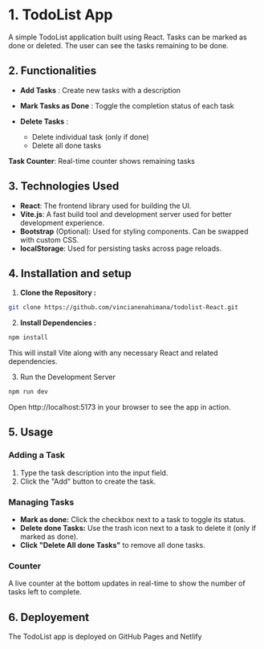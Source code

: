 # 1. TodoList App 

A simple TodoList application built using React. Tasks can be marked as done or deleted. The user can see the tasks remaining to be done.

## 2. Functionalities

* **Add Tasks** : Create new tasks with a description

* **Mark Tasks as Done** : Toggle the completion status of each task

* **Delete Tasks** : 
    * Delete individual task (only if done)
    * Delete all done tasks

**Task Counter**: Real-time counter shows remaining tasks

## 3. Technologies Used
- **React**: The frontend library used for building the UI.
- **Vite.js**: A fast build tool and development server used for better development experience.
- **Bootstrap** (Optional): Used for styling components. Can be swapped with custom CSS.
- **localStorage**: Used for persisting tasks across page reloads.

## 4. Installation and setup

1. **Clone the Repository :**

```bash
git clone https://github.com/vincianenahimana/todolist-React.git
```
2. **Install Dependencies :**

```bash
npm install
```
This will install Vite along with any necessary React and related dependencies.

3. Run the Development Server

```bash
npm run dev
```
Open http://localhost:5173 in your browser to see the app in action.

## 5. **Usage**
### **Adding a Task**
1. Type the task description into the input field.
2. Click the "Add" button to create the task.
### **Managing Tasks**
* **Mark as done:** Click the checkbox next to a task to toggle its status.
* **Delete done Tasks:** Use the trash icon next to a task to delete it (only if marked as done).
* **Click "Delete All done Tasks"** to remove all done tasks.
### Counter
A live counter at the bottom updates in real-time to show the number of tasks left to complete.

## 6.  Deployement

The TodoList app is deployed on GitHub Pages and Netlify